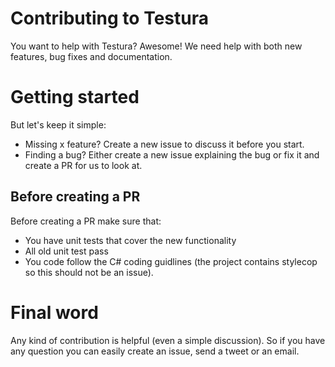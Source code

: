 # Contributing to Testura

You want to help with Testura? Awesome! We need help with both new features, bug fixes and documentation.

# Getting started

But let's keep it simple: 

- Missing x feature? Create a new issue to discuss it before you start. 
- Finding a bug? Either create a new issue explaining the bug or fix it and create a PR for us to look at.

## Before creating a PR 

Before creating a PR make sure that: 

- You have unit tests that cover the new functionality
- All old unit test pass
- You code follow the C# coding guidlines (the project contains stylecop so this should not be an issue). 

# Final word 

Any kind of contribution is helpful (even a simple discussion). So if you have any question you can easily create an issue, send a tweet or an email.



